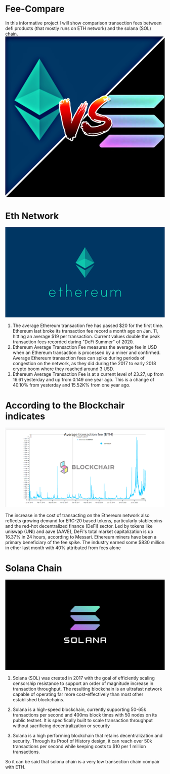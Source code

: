 # Fee-Compare
In this informative project I will show comparison transection fees between defi products (that mostly runs on ETH network) and the solana (SOL) chain.
![](ethvssol.jpg)

# Eth Network 

![](Logos/ETH.png)

1. The average Ethereum transaction fee has passed $20 for the first time. Ethereum last broke its transaction fee record a month ago on Jan. 11, hitting an average $19 per transaction. Current values double the peak transaction fees recorded during "DeFi Summer" of 2020. 
2. Ethereum Average Transaction Fee measures the average fee in USD when an Ethereum transaction is processed by a miner and confirmed. Average Ethereum transaction fees can spike during periods of congestion on the network, as they did during the 2017 to early 2018 crypto boom where they reached around 3 USD.
3. Ethereum Average Transaction Fee is at a current level of 23.27, up from 16.61 yesterday and up from 0.149 one year ago. This is a change of 40.10% from yesterday and 15.52K% from one year ago.
# According to the Blockchair indicates

![](Capture.PNG)


The increase in the cost of transacting on the Ethereum network also reflects growing demand for ERC-20 based tokens, particularly stablecoins and the red-hot decentralized finance (DeFi) sector.
Led by tokens like uniswap (UNI) and aave (AAVE), DeFi's total market capitalization is up 16.37% in 24 hours, according to Messari.
Ethereum miners have been a primary beneficiary of the fee spike. The industry earned some $830 million in ether last month with 40% attributed from fees alone

# Solana Chain

![](Logos/SOL.jpg)

1. Solana (SOL) was created in 2017 with the goal of efficiently scaling censorship resistance to support an order of magnitude increase in transaction throughput. The resulting blockchain is an ultrafast network capable of operating far more cost-effectively than most other established blockchains.

2. Solana is a high-speed blockchain, currently supporting 50-65k transactions per second and 400ms block times with 50 nodes on its public testnet. It is specifically built to scale transaction throughput without sacrificing decentralization or security

3. Solana is a high performing blockchain that retains decentralization and security. Through its Proof of History design, it can reach over 50k transactions per second while keeping costs to $10 per 1 million transactions.

So it can be said that solona chain is a very low transection chain compair with ETH.
